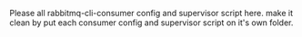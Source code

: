 Please all rabbitmq-cli-consumer config and supervisor script here.
make it clean by put each consumer config and supervisor script on it's own folder.